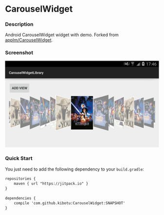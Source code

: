 CarouselWidget
=============
### Description
Android CarouselWidget widget with demo.
Forked from [applm/CarouselWidget](https://github.com/applm/CarouselWidget).

### Screenshot
![Demo](screenshot.png)

### Quick Start

You just need to add the following dependency to your `build.gradle`:

	repositories {
	    maven { url "https://jitpack.io" }
	}
	
	dependencies {
        compile 'com.github.kibotu:CarouselWidget:SNAPSHOT'
    }